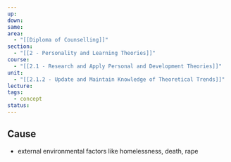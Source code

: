 ```yaml
---
up: 
down: 
same: 
area:
  - "[[Diploma of Counselling]]"
section:
  - "[[2 - Personality and Learning Theories]]"
course:
  - "[[2.1 - Research and Apply Personal and Development Theories]]"
unit:
  - "[[2.1.2 - Update and Maintain Knowledge of Theoretical Trends]]"
lecture: 
tags:
  - concept
status:
---
```

## Cause
- external environmental factors like homelessness, death, rape